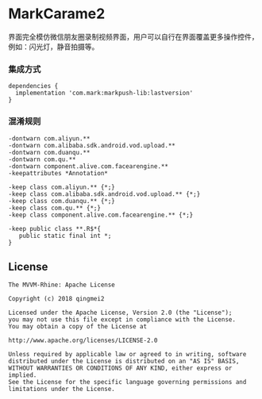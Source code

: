 # MarkCarame2
界面完全模仿微信朋友圈录制视频界面，用户可以自行在界面覆盖更多操作控件，例如：闪光灯，静音拍摄等。

### 集成方式
    dependencies {
      implementation 'com.mark:markpush-lib:lastversion'
    }


### 混淆规则
    -dontwarn com.aliyun.**
    -dontwarn com.alibaba.sdk.android.vod.upload.**
    -dontwarn com.duanqu.**
    -dontwarn com.qu.**
    -dontwarn component.alive.com.facearengine.**
    -keepattributes *Annotation*

    -keep class com.aliyun.** {*;}
    -keep class com.alibaba.sdk.android.vod.upload.** {*;}
    -keep class com.duanqu.** {*;}
    -keep class com.qu.** {*;}
    -keep class component.alive.com.facearengine.** {*;}

    -keep public class **.R$*{
       public static final int *;
    }

## License

    The MVVM-Rhine: Apache License

    Copyright (c) 2018 qingmei2

    Licensed under the Apache License, Version 2.0 (the "License");
    you may not use this file except in compliance with the License.
    You may obtain a copy of the License at

    http://www.apache.org/licenses/LICENSE-2.0

    Unless required by applicable law or agreed to in writing, software
    distributed under the License is distributed on an "AS IS" BASIS,
    WITHOUT WARRANTIES OR CONDITIONS OF ANY KIND, either express or implied.
    See the License for the specific language governing permissions and
    limitations under the License.

